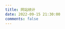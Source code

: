 ```yaml
---
title: 网站统计
date: 2022-09-15 21:30:00
comments: false
---
```

<!-- Github -->
<div id="gitZone"></div>
<!-- 访问地图 -->
<div id="map-chart" style="border-radius: 8px; height: 600px; padding: 10px;"></div>
<!-- 访问趋势 -->
<div id="trends-chart" style="border-radius: 8px; height: 300px; padding: 10px;"></div>
<!-- 访问来源 -->
<div id="sources-chart" style="border-radius: 8px; height: 300px; padding: 10px;"></div>

<script defer data-pjax src="/js/census.js"></script>
